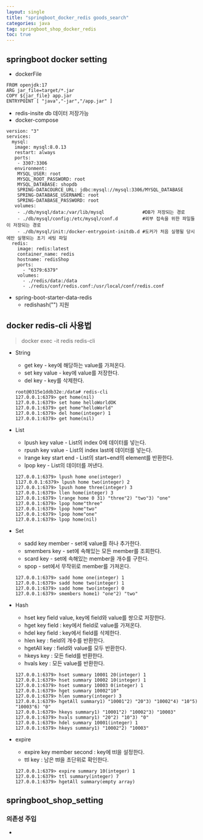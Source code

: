 ```yaml
---
layout: single
title: "springboot_docker_redis goods_search"
categories: java
tag: springboot_shop_docker_redis
toc: true
---
```

 

## springboot docker setting

- dockerFile

```
FROM openjdk:17
ARG jar_file=target/*.jar
COPY ${jar_file} app.jar
ENTRYPOINT [ "java","-jar","/app.jar" ]
```

- redis-insite db 데이터 저장가능
- docker-compose

```
version: "3"
services:
  mysql:
   image: mysql:8.0.13
   restart: always
   ports:
    - 3307:3306
   environment:
    MYSQL_USER: root
    MYSQL_ROOT_PASSWORD: root
    MYSQL_DATABASE: shopdb
    SPRING-DATACOURCE_URL: jdbc:mysql://mysql:3306/MYSQL_DATABASE
    SPRING-DATABASE_USERNAME: root
    SPRING-DATABASE_PASSWORD: root
   volumes:
    - ./db/mysql/data:/var/lib/mysql              #DB가 저장되는 경로
    - ./db/mysql/config:/etc/mysql/conf.d		  #외부 접속을 위한 파일들이 저장되는 경로
    - ./db/mysql/init:/docker-entrypoint-initdb.d #도커가 처음 실행될 당시에만 실행되는 초기 세팅 파일 
  redis:
    image: redis:latest
    container_name: redis
    hostname: redisShop
    ports:
      - "6379:6379"
    volumes:
      - ./redis/data:/data
      - ./redis/conf/redis.conf:/usr/local/conf/redis.conf
```

- spring-boot-starter-data-redis
  - redishash("") 지원

## docker redis-cli 사용법

> docker exec -it redis redis-cli
  
  - String
    - get key - key에 해당하는 value를 가져온다.
    - set key value - key에 value를 저장한다.
    - del key - key를 삭제한다.

    ```
    root@0315e1ddb32e:/data# redis-cli
    127.0.0.1:6379> get home(nil)
    127.0.0.1:6379> set home helloWorldOK
    127.0.0.1:6379> get home"helloWorld"
    127.0.0.1:6379> del home(integer) 1
    127.0.0.1:6379> get home(nil)
    ```

  - List
    - lpush key value - List의 index 0에 데이터를 넣는다.
    - rpush key value - List의 index last에 데이터를 넣는다.
    - lrange key start end - List의 start~end의 element를 반환한다.
    - lpop key - List의 데이터를 꺼낸다.

    ```
    127.0.0.1:6379> lpush home one(integer) 
    1127.0.0.1:6379> lpush home two(integer) 2
    127.0.0.1:6379> lpush home three(integer) 3
    127.0.0.1:6379> llen home(integer) 3
    127.0.0.1:6379> lrange home 0 31) "three"2) "two"3) "one"
    127.0.0.1:6379> lpop home"three"
    127.0.0.1:6379> lpop home"two"
    127.0.0.1:6379> lpop home"one"
    127.0.0.1:6379> lpop home(nil)
    ```

  - Set
    - sadd key member - set에 value를 하나 추가한다.
    - smembers key - set에 속해있는 모든 member를 조회한다.
    - scard key - set에 속해있는 member을 개수를 구한다.
    - spop - set에서 무작위로 member를 가져온다.

    ```
    127.0.0.1:6379> sadd home one(integer) 1
    127.0.0.1:6379> sadd home two(integer) 1
    127.0.0.1:6379> sadd home two(integer) 0
    127.0.0.1:6379> smembers home1) "one"2) "two"
    ```

  - Hash
    - hset key field value, key에 field와 value를 쌍으로 저장한다.
    - hget key field : key에서 field로 value를 가져온다.
    - hdel key field : key에서 field를 삭제한다.
    - hlen key : field의 개수를 반환한다.
    - hgetAll key : field와 value를 모두 반환한다.
    - hkeys key : 모든 field를 반환한다.
    - hvals key : 모든 value를 반환한다.

    ```
    127.0.0.1:6379> hset summary 10001 20(integer) 1
    127.0.0.1:6379> hset summary 10002 10(integer) 1
    127.0.0.1:6379> hset summary 10003 0(integer) 1
    127.0.0.1:6379> hget summary 10002"10"
    127.0.0.1:6379> hlen summary(integer) 3
    127.0.0.1:6379> hgetAll summary1) "10001"2) "20"3) "10002"4) "10"5) "10003"6) "0"
    127.0.0.1:6379> hkeys summary1) "10001"2) "10002"3) "10003"
    127.0.0.1:6379> hvals summary1) "20"2) "10"3) "0"
    127.0.0.1:6379> hdel summary 10001(integer) 1
    127.0.0.1:6379> hkeys summary1) "10002"2) "10003"
    ```

  - expire
    - expire key member second : key에 ttl을 설정한다.
    - ttl key : 남은 ttl을 초단위로 확인한다.

    ```
    127.0.0.1:6379> expire summary 10(integer) 1
    127.0.0.1:6379> ttl summary(integer) 7
    127.0.0.1:6379> hgetAll summary(empty array)
    ```

## springboot_shop_setting

### 의존성 주입

- 
